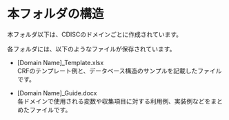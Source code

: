 # 本フォルダの構造

本フォルダ以下は、CDISCのドメインごとに作成されています。

各フォルダには、以下のようなファイルが保存されています。

- [Domain Name]_Template.xlsx<br />
CRFのテンプレート例と、データベース構造のサンプルを記載したファイルです。

- [Domain Name]_Guide.docx<br />
各ドメインで使用される変数や収集項目に対する利用例、実装例などをまとめたファイルです。
